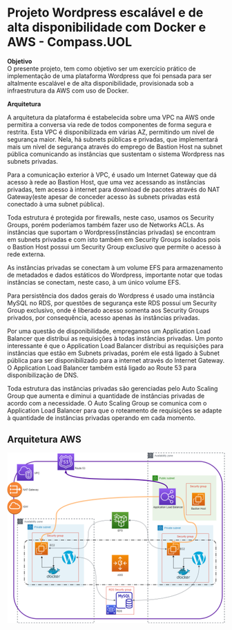 # **Projeto Wordpress escalável e de alta disponibilidade com Docker e AWS - Compass.UOL**
**Objetivo** <br>
O presente projeto, tem como objetivo ser um exercício prático de implementação de uma plataforma Wordpress que foi pensada para ser altalmente escalável e de alta disponibilidade, provisionada sob a infraestrutura da AWS com uso de Docker.

**Arquitetura** <br>

A arquitetura da plataforma é estabelecida sobre uma VPC na AWS onde permitira a conversa via rede de todos componentes de forma segura e restrita. Esta VPC é disponibilizada em várias AZ, permitindo um nível de segurança maior. Nela, há subnets públicas e privadas, que implementará mais um nível de segurança através do emprego de Bastion Host na subnet pública comunicando as instâncias que sustentam o sistema Wordpress nas subnets privadas.

Para a comunicação exterior à VPC, é usado um Internet Gateway que dá acesso à rede ao Bastion Host, que uma vez acessando as instâncias privadas, tem acesso à internet para download de pacotes através do NAT Gateway(este apesar de conceder acesso às subnets privadas está conectado à uma subnet pública).

Toda estrutura é protegida por firewalls, neste caso, usamos os Security Groups, porém poderíamos também fazer uso de Networks ACLs. As instâncias que suportam o Wordpress(instâncias privadas) se encontram em subnets privadas e com isto também em Security Groups isolados pois o Bastion Host possui um Security Group exclusivo que permite o acesso à rede externa.

As instâncias privadas se conectam à um volume EFS para armazenamento de metadados e dados estáticos do Wordpress, importante notar que todas instâncias se conectam, neste caso, à um único volume EFS.

Para persistência dos dados gerais do Wordpress é usado uma instância MySQL no RDS, por questões de segurança este RDS possuí um Security Group exclusivo, onde é liberado acesso somenta aos Security Groups privados, por consequência, acesso apenas às instâncias privadas.

Por uma questão de disponibilidade, empregamos um Application Load Balancer que distribui as requisições à todas instâncias privadas. Um ponto interessante é que o Application Load Balancer distribui as requisições para instâncias que estão em Subnets privadas, porém ele está ligado à Subnet pública para ser disponibilizado para a internet através do Internet Gateway. O Application Load Balancer também está ligado ao Route 53 para disponibilização de DNS.

Toda estrutura das instâncias privadas são gerenciadas pelo Auto Scaling Group que aumenta e diminui a quantidade de instâncias privadas de acordo com a necessidade. O Auto Scaling Group se comunica com o Application Load Balancer para que o roteamento de requisições se adapte à quantidade de instâncias privadas operando em cada momento.

## **Arquitetura AWS**

![Diagrama da arquitetura](static/diagram.png)